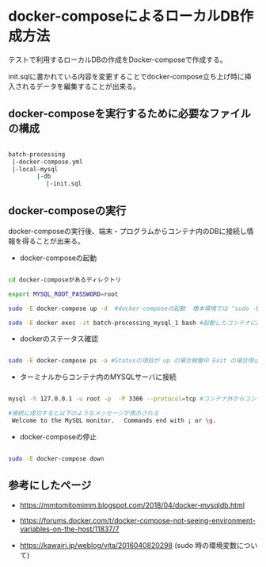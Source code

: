 # docker-composeによるローカルDB作成方法

テストで利用するローカルDBの作成をDocker-composeで作成する。

init.sqlに書かれている内容を変更することでdocker-compose立ち上げ時に挿入されるデータを編集することが出来る。


## docker-composeを実行するために必要なファイルの構成

```bash

batch-processing
 |-docker-compose.yml
 |-local-mysql
        |-db
        　 |-init.sql

```

## docker-composeの実行

docker-composeの実行後、端末・プログラムからコンテナ内のDBに接続し情報を得ることが出来る。


* docker-composeの起動


```bash

cd docker-composeがあるディレクトリ

export MYSQL_ROOT_PASSWORD=root

sudo -E docker-compose up -d  #docker-composeの起動  橋本環境では "sudo -E" で環境変数を引き継ぐ必要あり

sudo -E docker exec -it batch-processing_mysql_1 bash #起動したコンテナに接続

```

* dockerのステータス確認

```bash

sudo -E docker-compose ps -a #Statusの項目が up の場合稼働中 Exit の場合停止中

```

* ターミナルからコンテナ内のMYSQLサーバに接続

```bash

mysql -h 127.0.0.1 -u root -p  -P 3306 --protocol=tcp #コンテナ外からコンテナ内のmysqlに接続

#接続に成功すると以下のようなメッセージが表示される
 Welcome to the MySQL monitor.　 Commands end with ; or \g.

```


* docker-composeの停止

```bash

sudo -E docker-compose down

```


## 参考にしたページ

* https://mmtomitomimm.blogspot.com/2018/04/docker-mysqldb.html


* https://forums.docker.com/t/docker-compose-not-seeing-environment-variables-on-the-host/11837/7 


* https://kawairi.jp/weblog/vita/2016040820298 (sudo 時の環境変数について)
 